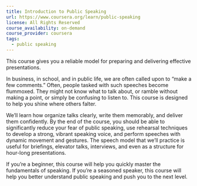 ```yaml
---
title: Introduction to Public Speaking
url: https://www.coursera.org/learn/public-speaking
license: All Rights Reserved
course_availability: on-demand
course_provider: coursera
tags:
  - public speaking
---
```


This course gives you a reliable model for preparing and delivering effective presentations. 

In business, in school, and in public life, we are often called upon to “make a few comments.” Often, people tasked with such speeches become flummoxed. They might not know what to talk about, or ramble without making a point, or simply be confusing to listen to. This course is designed to help you shine where others falter. 

We’ll learn how organize talks clearly, write them memorably, and deliver them confidently. By the end of the course, you should be able to significantly reduce your fear of public speaking, use rehearsal techniques to develop a strong, vibrant speaking voice, and perform speeches with dynamic movement and gestures. The speech model that we’ll practice is useful for briefings, elevator talks, interviews, and even as a structure for hour-long presentations.

If you’re a beginner, this course will help you quickly master the fundamentals of speaking. If you’re a seasoned speaker, this course will help you better understand public speaking and push you to the next level.

